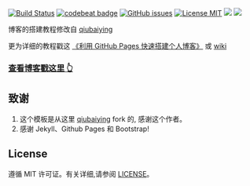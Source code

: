 



[![Build Status](https://travis-ci.org/lanpang999/lanpang999.github.io.svg?branch=master)](https://travis-ci.org/lanpang999/lanpang999.github.io)
[![codebeat badge](https://codebeat.co/badges/5f031df3-f6c1-4ec0-911a-ff6617ca50b9)](https://codebeat.co/projects/github-com-lanpang999-lanpang999-github-io-master)
[![GitHub issues](https://img.shields.io/github/issues/lanpang999/lanpang999.github.io.svg?style=flat)](https://github.com/lanpang999/lanpang999.github.io/issues)
[![License MIT](https://img.shields.io/badge/license-MIT-blue.svg?style=flat)](https://github.com/home-assistant/home-assistant-iOS/blob/master/LICENSE)
[![](https://img.shields.io/github/stars/lanpang999/lanpang999.github.io.svg?style=social&label=Star)](https://github.com/lanpang999/lanpang999.github.io)
[![](https://img.shields.io/github/forks/lanpang999/lanpang999.github.io.svg?style=social&label=Fork)](https://github.com/lanpang999/lanpang999.github.io)

博客的搭建教程修改自 [qiubaiying](https://github.com/qiubaiying/qiubaiying.github.io) 
 
更为详细的教程戳这 [《利用 GitHub Pages 快速搭建个人博客》](http://www.jianshu.com/p/e68fba58f75c) 或 [wiki](https://github.com/qiubaiying/qiubaiying.github.io/wiki/%E5%8D%9A%E5%AE%A2%E6%90%AD%E5%BB%BA%E8%AF%A6%E7%BB%86%E6%95%99%E7%A8%8B)

>
### [查看博客戳这里 👆](http://lanpang999.top)



## 致谢

1. 这个模板是从这里 [qiubaiying](https://github.com/qiubaiying/qiubaiying.github.io) fork 的, 感谢这个作者。 
2. 感谢 Jekyll、Github Pages 和 Bootstrap!

## License

遵循 MIT 许可证。有关详细,请参阅 [LICENSE](https://github.com/lanpang999/lanpang999.github.io/blob/master/LICENSE)。

